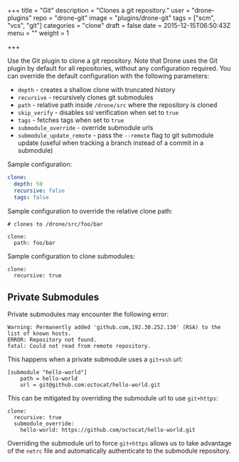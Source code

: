+++
title = "Git"
description = "Clones a git repository."
user = "drone-plugins"
repo = "drone-git"
image = "plugins/drone-git"
tags = ["scm", "vcs", "git"]
categories = "clone"
draft = false
date = 2015-12-15T06:50:43Z
menu = ""
weight = 1

+++

Use the Git plugin to clone a git repository. Note that Drone uses the Git plugin
by default for all repositories, without any configuration required. You can override
the default configuration with the following parameters:

* `depth` - creates a shallow clone with truncated history
* `recursive` - recursively clones git submodules
* `path` - relative path inside `/drone/src` where the repository is cloned
* `skip_verify` - disables ssl verification when set to `true`
* `tags` - fetches tags when set to `true`
* `submodule_override` - override submodule urls
* `submodule_update_remote` - pass the `--remote` flag to git submodule update (useful when tracking a branch instead of a commit in a submodule)

Sample configuration:

```yaml
clone:
  depth: 50
  recursive: false
  tags: false
```

Sample configuration to override the relative clone path:

```
# clones to /drone/src/foo/bar

clone:
  path: foo/bar
```

Sample configuration to clone submodules:

```
clone:
  recursive: true
```

## Private Submodules

Private submodules may encounter the following error:

```
Warning: Permanently added 'github.com,192.30.252.130' (RSA) to the list of known hosts.
ERROR: Repository not found.
fatal: Could not read from remote repository.
```

This happens when a private submodule uses a `git+ssh` url:

```
[submodule "hello-world"]
    path = hello-world
    url = git@github.com:octocat/hello-world.git
```

This can be mitigated by overriding the submodule url to use `git+https`:

```
clone:
  recursive: true
  submodule_override:
    hello-world: https://github.com/octocat/hello-world.git
```

Overriding the submodule url to force `git+https` allows us to take advantage of the `netrc` file and automatically authenticate to the submodule repository.

